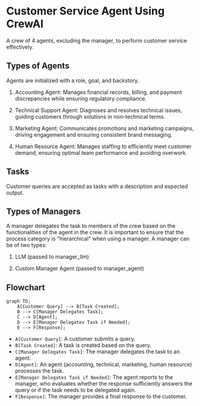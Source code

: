 # Customer Service Agent Using CrewAI

A crew of 4 agents, excluding the manager, to perform customer service effectively.

## Types of Agents

Agents are initialized with a role, goal, and backstory. 

1. Accounting Agent: Manages financial records, billing, and payment discrepancies while ensuring regulatory compliance.

2. Technical Support Agent: Diagnoses and resolves technical issues, guiding customers through solutions in non-technical terms.

3. Marketing Agent: Communicates promotions and marketing campaigns, driving engagement and ensuring consistent brand messaging.

4. Human Resource Agent: Manages staffing to efficiently meet customer demand, ensuring optimal team performance and avoiding overwork.

## Tasks

Customer queries are accepted as tasks with a description and expected output.

## Types of Managers

A manager delegates the task to members of the crew based on the functionalities of the agent in the crew. It is important to ensure that the process category is "hierarchical" when using a manager. A manager can be of two types:

1. LLM (passed to manager_llm)

2. Custom Manager Agent (passed to manager_agent)

## Flowchart

```mermaid
graph TD;
    A[Customer Query] --> B[Task Created];
    B --> C[Manager Delegates Task];
    C --> D[Agent];
    D --> E[Manager Delegates Task if Needed];
    E --> F[Response];
```

- `A[Customer Query]`: A customer submits a query.
- `B[Task Created]`: A task is created based on the query.
- `C[Manager Delegates Task]`: The manager delegates the task to an agent.
- `D[Agent]`: An agent (accounting, technical, marketing, human resource) processes the task.
- `E[Manager Delegates Task if Needed]`: The agent reports to the manager, who evaluates whether the response sufficiently answers the query or if the task needs to be delegated again.
- `F[Response]`: The manager provides a final response to the customer.
